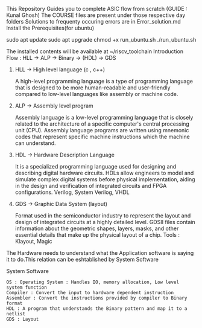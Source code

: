 This Repository Guides you to complete ASIC flow from scratch (GUIDE : Kunal Ghosh)
The COURSE files are present under those respective day folders
Solutions to frequenty occuring errors are in Error_solution.md
Install the Prerequisites(for ubuntu)

sudo apt update
sudo apt upgrade
chmod +x run_ubuntu.sh
./run_ubuntu.sh

The installed contents will be available at ~/riscv_toolchain
Introduction
Flow : HLL -> ALP -> Binary -> (HDL) -> GDS
1. HLL -> High level language (c , c++)

    A high-level programming language is a type of programming language that is designed to be more human-readable and user-friendly compared to low-level languages like assembly or machine code.

2. ALP -> Assembly level program

    Assembly language is a low-level programming language that is closely related to the architecture of a specific computer's central processing unit (CPU). Assembly language programs are written using mnemonic codes that represent specific machine instructions which the machine can understand.

3. HDL -> Hardware Description Language

    It is a specialized programming language used for designing and describing digital hardware circuits. HDLs allow engineers to model and simulate complex digital systems before physical implementation, aiding in the design and verification of integrated circuits and FPGA configurations.
    Verilog, System Verilog, VHDL

4. GDS -> Graphic Data System (layout)

    Format used in the semiconductor industry to represent the layout and design of integrated circuits at a highly detailed level. GDSII files contain information about the geometric shapes, layers, masks, and other essential details that make up the physical layout of a chip.
    Tools : Klayout, Magic

The Hardware needs to understand what the Application software is saying it to do.This relation can be eshtablished by System Software

System Software

    OS : Operating System : Handles IO, memory allocation, Low level system function
    Compiler : Convert the input to hardware dependent instruction
    Assembler : Convert the instructions provided by compiler to Binary format
    HDL : A program that understands the Binary pattern and map it to a netlist
    GDS : Layout
